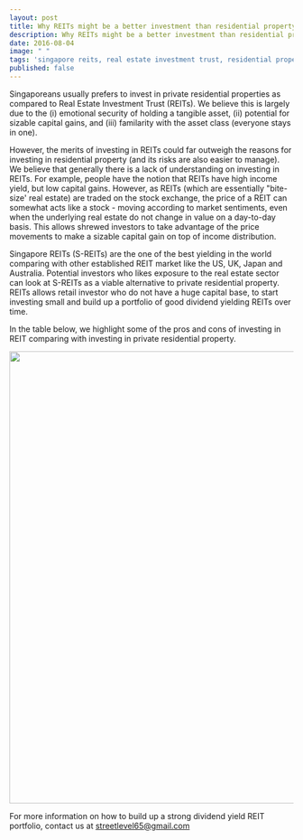 ```yaml
---
layout: post
title: Why REITs might be a better investment than residential property
description: Why REITs might be a better investment than residential property
date: 2016-08-04
image: " "
tags: 'singapore reits, real estate investment trust, residential property, property investment'
published: false
---
```


Singaporeans usually prefers to invest in private residential properties as compared to Real Estate Investment Trust (REITs).  We believe this is largely due to the (i) emotional security of holding a tangible asset, (ii) potential for sizable capital gains, and (iii) familarity with the asset class (everyone stays in one).

However, the merits of investing in REITs could far outweigh the reasons for investing in residential property (and its risks are also easier to manage).  We believe that generally there is a lack of understanding on investing in REITs. <!--more-->For example, people have the notion that REITs have high income yield, but low capital gains.  However, as REITs (which are essentially "bite-size' real estate) are traded on the stock exchange, the price of a REIT can somewhat acts like a stock - moving according to market sentiments, even when the underlying real estate do not change in value on a day-to-day basis.  This allows shrewed investors to take advantage of the price movements to make a sizable capital gain on top of income distribution.

Singapore REITs (S-REITs) are the one of the best yielding in the world comparing with other established REIT market like the US, UK, Japan and Australia.  Potential investors who likes exposure to the real estate sector can look at S-REITs as a viable alternative to private residential property. REITs allows retail investor who do not have a huge capital base, to start investing small and build up a portfolio of good dividend yielding REITs over time.

In the table below, we highlight some of the pros and cons of investing in REIT comparing with investing in private residential property.

<img src="http://www.street-level.co/assets/REIT-vs-resi-table.png" width="800px"><br>

For more information on how to build up a strong dividend yield REIT portfolio, contact us at streetlevel65@gmail.com






